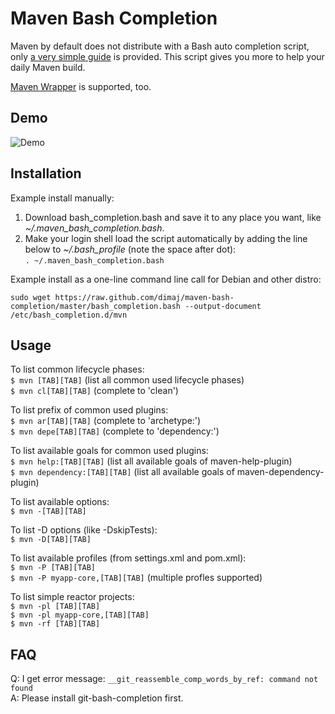# Maven Bash Completion

Maven by default does not distribute with a Bash auto completion script, only 
[a very simple guide](http://maven.apache.org/guides/mini/guide-bash-m2-completion.html) is 
provided. This script gives you more to help your daily Maven build.

[Maven Wrapper](https://github.com/takari/maven-wrapper) is supported, too.

## Demo

![Demo](https://raw.githubusercontent.com/juven/maven-bash-completion/master/demo.gif)

## Installation

Example install manually:

1. Download bash_completion.bash and save it to any place you want, like *~/.maven_bash_completion.bash*.
2. Make your login shell load the script automatically by adding the line below to *~/.bash_profile* (note the space after dot):  
`. ~/.maven_bash_completion.bash`

Example install as a one-line command line call for Debian and other distro:

`sudo wget https://raw.github.com/dimaj/maven-bash-completion/master/bash_completion.bash --output-document /etc/bash_completion.d/mvn`

## Usage

To list common lifecycle phases:  
`$ mvn [TAB][TAB]` (list all common used lifecycle phases)  
`$ mvn cl[TAB][TAB]` (complete to 'clean')  

To list prefix of common used plugins:  
`$ mvn ar[TAB][TAB]` (complete to 'archetype:')  
`$ mvn depe[TAB][TAB]` (complete to 'dependency:')  

To list available goals for common used plugins:  
`$ mvn help:[TAB][TAB]` (list all available goals of maven-help-plugin)  
`$ mvn dependency:[TAB][TAB]` (list all available goals of maven-dependency-plugin)  

To list available options:  
`$ mvn -[TAB][TAB]`  

To list -D options (like -DskipTests):  
`$ mvn -D[TAB][TAB]`  

To list available profiles (from settings.xml and pom.xml):  
`$ mvn -P [TAB][TAB]`  
`$ mvn -P myapp-core,[TAB][TAB]` (multiple profles supported) 

To list simple reactor projects:  
`$ mvn -pl [TAB][TAB]`  
`$ mvn -pl myapp-core,[TAB][TAB]`  
`$ mvn -rf [TAB][TAB]`

## FAQ

Q: I get error message: `__git_reassemble_comp_words_by_ref: command not found`  
A: Please install git-bash-completion first.
